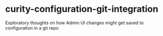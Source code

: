 # curity-configuration-git-integration
Exploratory thoughts on how Admin UI changes might get saved to configuration in a git repo

